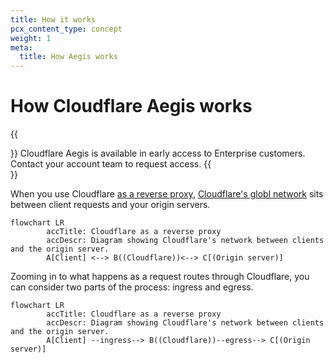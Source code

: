 ```yaml
---
title: How it works
pcx_content_type: concept
weight: 1
meta:
  title: How Aegis works
---
```


# How Cloudflare Aegis works

{{<Aside type="warning">}}
Cloudflare Aegis is available in early access to Enterprise customers. Contact your account team to request access.
{{</Aside>}}

When you use Cloudflare [as a reverse proxy](/fundamentals/concepts/how-cloudflare-works/#how-cloudflare-works-as-a-reverse-proxy), [Cloudflare's globl network](https://www.cloudflare.com/network/) sits between client requests and your origin servers.

```mermaid
flowchart LR
        accTitle: Cloudflare as a reverse proxy
        accDescr: Diagram showing Cloudflare's network between clients and the origin server.
        A[Client] <--> B((Cloudflare))<--> C[(Origin server)]
```

Zooming in to what happens as a request routes through Cloudflare, you can consider two parts of the process: ingress and egress.

```mermaid
flowchart LR
        accTitle: Cloudflare as a reverse proxy
        accDescr: Diagram showing Cloudflare's network between clients and the origin server.
        A[Client] --ingress--> B((Cloudflare))--egress--> C[(Origin server)]
```

